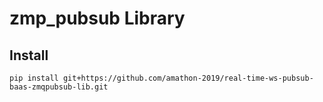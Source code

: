 # zmp_pubsub Library

## Install

```
pip install git+https://github.com/amathon-2019/real-time-ws-pubsub-baas-zmqpubsub-lib.git
```
